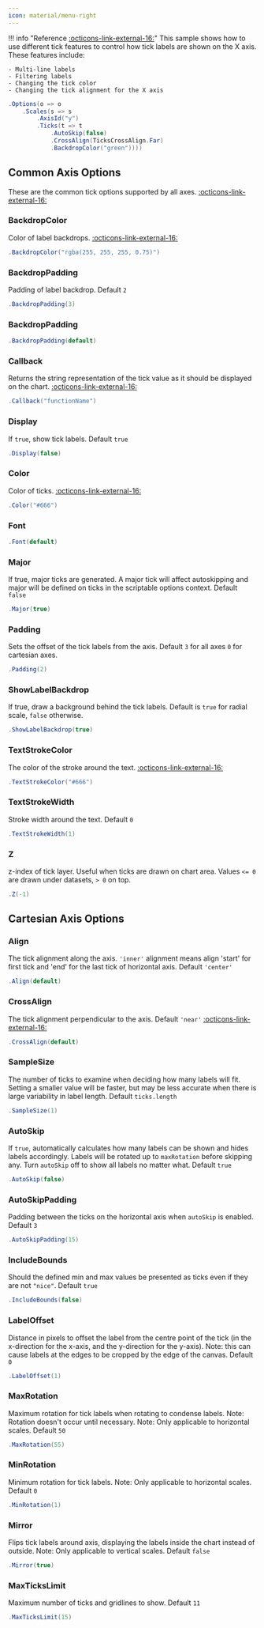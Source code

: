 ```yaml
---
icon: material/menu-right
---
```


!!! info "Reference [:octicons-link-external-16:](https://www.chartjs.org/docs/latest/samples/scale-options/ticks.html)"
	This sample shows how to use different tick features to control how tick labels are shown on the X axis. These features include:

	- Multi-line labels
	- Filtering labels
	- Changing the tick color
	- Changing the tick alignment for the X axis
	
```csharp hl_lines="4" linenums="1"
.Options(o => o
    .Scales(s => s
        .AxisId("y")
        .Ticks(t => t
            .AutoSkip(false)
            .CrossAlign(TicksCrossAlign.Far)
            .BackdropColor("green"))))
```

## Common Axis Options
These are the common tick options supported by all axes.
[:octicons-link-external-16:](https://www.chartjs.org/docs/latest/axes/cartesian/#common-tick-options-to-all-axes)

### BackdropColor
Color of label backdrops.
[:octicons-link-external-16:](https://www.chartjs.org/docs/latest/general/colors.html)
```csharp
.BackdropColor("rgba(255, 255, 255, 0.75)")
```

### BackdropPadding
Padding of label backdrop. Default ```2```
```csharp
.BackdropPadding(3)
```

### BackdropPadding

```csharp
.BackdropPadding(default)
```

### Callback
Returns the string representation of the tick value as it should be displayed on the chart.
[:octicons-link-external-16:](https://www.chartjs.org/docs/latest/axes/labelling.html#creating-custom-tick-formats)
```csharp
.Callback("functionName")
```

### Display
If ```true```, show tick labels. Default ```true```
```csharp
.Display(false)
```

### Color
Color of ticks.
[:octicons-link-external-16:](https://www.chartjs.org/docs/latest/general/colors.html)
```csharp
.Color("#666")
```

### Font

```csharp
.Font(default)
```

### Major
If true, major ticks are generated. 
A major tick will affect autoskipping and major will be defined on ticks in the scriptable options context.
Default ```false```
```csharp
.Major(true)
```

### Padding
Sets the offset of the tick labels from the axis. Default ```3``` for all axes ```0``` for cartesian axes.
```csharp
.Padding(2)
```

### ShowLabelBackdrop
If true, draw a background behind the tick labels.
Default is ```true``` for radial scale, ```false``` otherwise.
```csharp
.ShowLabelBackdrop(true)
```

### TextStrokeColor
The color of the stroke around the text.
[:octicons-link-external-16:](https://www.chartjs.org/docs/latest/general/colors.html)
```csharp
.TextStrokeColor("#666")
```

### TextStrokeWidth
Stroke width around the text. Default ```0```
```csharp
.TextStrokeWidth(1)
```

### Z
z-index of tick layer. Useful when ticks are drawn on chart area. Values ```<= 0``` are drawn under datasets, ```> 0``` on top.
```csharp
.Z(-1)
```

## Cartesian Axis Options

### Align
The tick alignment along the axis. ```'inner'``` alignment means align 'start' for first tick and 'end' for the last tick of horizontal axis.
Default ```'center'```
```csharp
.Align(default)
```

### CrossAlign
The tick alignment perpendicular to the axis. Default ```'near'```
[:octicons-link-external-16:](https://www.chartjs.org/docs/latest/axes/cartesian/#tick-alignment)
```csharp
.CrossAlign(default)
```

### SampleSize
The number of ticks to examine when deciding how many labels will fit. 
Setting a smaller value will be faster, but may be less accurate when there is large variability in label length.
Default ```ticks.length```
```csharp
.SampleSize(1)
```

### AutoSkip
If ```true```, automatically calculates how many labels can be shown and hides labels accordingly. 
Labels will be rotated up to ```maxRotation``` before skipping any. Turn ```autoSkip``` off to show all labels no matter what.
Default ```true```
```csharp
.AutoSkip(false)
```

### AutoSkipPadding
Padding between the ticks on the horizontal axis when ```autoSkip``` is enabled. Default ```3```
```csharp
.AutoSkipPadding(15)
```

### IncludeBounds
Should the defined min and max values be presented as ticks even if they are not ```"nice"```. Default ```true```
```csharp
.IncludeBounds(false)
```

### LabelOffset
Distance in pixels to offset the label from the centre point of the tick (in the x-direction for the x-axis, and the y-direction for the y-axis). 
Note: this can cause labels at the edges to be cropped by the edge of the canvas. Default ```0```
```csharp
.LabelOffset(1)
```

### MaxRotation
Maximum rotation for tick labels when rotating to condense labels. Note: Rotation doesn't occur until necessary. Note: Only applicable to horizontal scales.
Default ```50```
```csharp
.MaxRotation(55)
```

### MinRotation
Minimum rotation for tick labels. Note: Only applicable to horizontal scales. Default ```0```
```csharp
.MinRotation(1)
```

### Mirror
Flips tick labels around axis, displaying the labels inside the chart instead of outside. Note: Only applicable to vertical scales.
Default ```false```
```csharp
.Mirror(true)
```

### MaxTicksLimit
Maximum number of ticks and gridlines to show. Default ```11```
```csharp
.MaxTicksLimit(15)
```